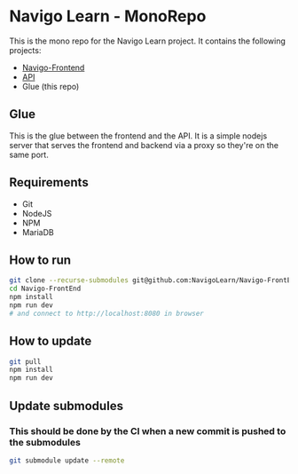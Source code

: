 # Navigo Learn - MonoRepo
This is the mono repo for the Navigo Learn project. It contains the following projects:
  - [Navigo-Frontend](https://github.com/Navigolearn/Navigo-FrontEnd)
  - [API](https://github.com/NavigoLearn/API)
  - Glue (this repo)

## Glue
This is the glue between the frontend and the API. 
It is a simple nodejs server that serves the 
frontend and backend via a proxy so they're on the same port.

## Requirements
  - Git
  - NodeJS
  - NPM
  - MariaDB

## How to run
```bash
git clone --recurse-submodules git@github.com:NavigoLearn/Navigo-FrontEnd.git
cd Navigo-FrontEnd
npm install
npm run dev
# and connect to http://localhost:8080 in browser
```

## How to update
```bash
git pull
npm install
npm run dev
```

## Update submodules
### This should be done by the CI when a new commit is pushed to the submodules
```bash
git submodule update --remote
```